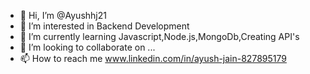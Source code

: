 - 👋 Hi, I’m @Ayushhj21
- 👀 I’m interested in Backend Development
- 🌱 I’m currently learning Javascript,Node.js,MongoDb,Creating API's
- 💞️ I’m looking to collaborate on ...
- 📫 How to reach me www.linkedin.com/in/ayush-jain-827895179


<!---
Ayushhj21/Ayushhj21 is a ✨ special ✨ repository because its `README.md` (this file) appears on your GitHub profile.
You can click the Preview link to take a look at your changes.
--->
